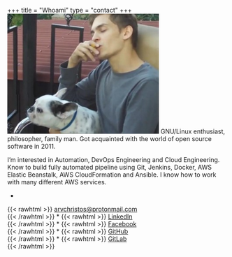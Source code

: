 +++
title = "Whoami"
type = "contact"
+++
![profile](/profile.jpg)
GNU/Linux enthusiast, philosopher, family man.
Got acquainted with the world of open source software in 2011. 

I’m interested in Automation, DevOps Engineering and Cloud Engineering.
Know to build fully automated pipeline using Git, Jenkins, Docker, AWS Elastic Beanstalk, AWS CloudFormation and Ansible. I know how to work with many different AWS services.

* 
{{< rawhtml >}}
	<i class="fas fa-envelope"></i><span>&#32;</span><a href="mailto:arvchristos@protonmail.com" target="_blank">arvchristos@protonmail.com</a>   
{{< /rawhtml >}}
* 
{{< rawhtml >}}
	<i class="fab fa-linkedin"></i><span>&#32;</span><a href="https://www.linkedin.com/in/arvchristos/" target="_blank">LinkedIn</a>   
{{< /rawhtml >}}
* 
{{< rawhtml >}}
	<i class="fab fa-facebook"></i><span>&#32;</span><a href="https://www.facebook.com/arvchristos" target="_blank">Facebook</a>   
{{< /rawhtml >}}
* 
{{< rawhtml >}}
	<i class="fab fa-github"></i><span>&#32;</span><a href="https://www.github.com/arvchristos" target="_blank">GitHub</a>   
{{< /rawhtml >}}
* 
{{< rawhtml >}}
	<i class="fab fa-gitlab"></i><span>&#32;</span><a href="https://www.gitlab.com/arvchristos" target="_blank">GitLab</a>   
{{< /rawhtml >}}
